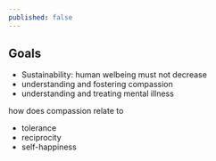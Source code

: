 ```yaml
---
published: false
---
```


## Goals

* Sustainability: human welbeing must not decrease
* understanding and fostering compassion
* understanding and treating mental illness

how does compassion relate to 

* tolerance
* reciprocity
* self-happiness
